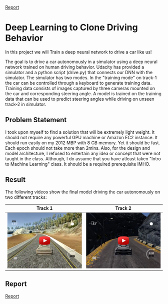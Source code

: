 
[Report](https://srikanthpagadala.github.io/serve/carnd-behavioral-cloning-p3-report.html)

# Deep Learning to Clone Driving Behavior

In this project we will Train a deep neural network to drive a car like us!

The goal is to drive a car autonomously in a simulator using a deep neural network trained on human driving behavior. Udacity has provided a simulator and a python script (drive.py) that connects our DNN with the simulator. The simulator has two modes. In the "training mode" on track-1 the car can be controlled through a keyboard to generate training data. Training data consists of images captured by three cameras mounted on the car and corresponding steering angle. A model is trained on the training data that can be used to predict steering angles while driving on unseen track-2 in simulator.

## Problem Statement

I took upon myself to find a solution that will be extremely light weight. It should not require any powerful GPU machine or Amazon EC2 instance. It should run easily on my 2012 MBP with 8 GB memory. Yet it should be fast. Each epoch should not take more than 2mins. Also, for the design and model architecture, I refused to entertain any idea or concept that were not taught in the class. Although, I do assume that you have atleast taken "Intro to Machine Learning" class. It should be a required prerequisite IMHO.

## Result

The following videos show the final model driving the car autonomously on two different tracks:

Track 1                       |  Track 2
:----------------------------:|:------------------------------:
[![Track 1](IMG/track-1.png)](https://youtu.be/mYejcv8uDkw) | [![Track 2](IMG/track-2.png)](https://youtu.be/TlTQVpRr6N8)

## Report

[Report](https://srikanthpagadala.github.io/serve/carnd-behavioral-cloning-p3-report.html)